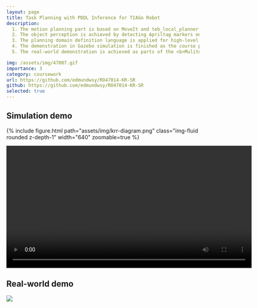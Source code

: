```yaml
---
layout: page
title: Task Planning with PDDL Inference for TIAGo Robot
description:
  1. The motion planning part is based on MoveIt and teb_local_planner <br>
  2. The object perception is achieved by detecting Apriltag markers on the objects <br>
  3. The planning domain definition language is applied for high-level reasoning and task planning <br>
  4. The demonstration in Gazebo simulation is finished as the course project of <b>Knowledge Representation and Symbolic Reasoning</b> at TU Delft. <br>
  5. The real-world demonstration is achieved as parts of the <b>Mulitdisciplinary Project</b>

img: /assets/img/47007.gif
importance: 3
category: coursework
url: https://github.com/edmundwsy/RO47014-KR-SR
github: https://github.com/edmundwsy/RO47014-KR-SR
selected: true
---
```


## Simulation demo

{% include figure.html path="assets/img/krr-diagram.png" class="img-fluid rounded z-depth-1" width="640" zoomable=true %}

<video controls autoplay="true" width="640">
    <source src="/assets/img/krr-gazebo.mp4" type="video/mp4">
    Download the
    <a href="/assets/img/krr-gazebo.mp4">MP4</a>
    video.
</video>

## Real-world demo

![](/assets/img/47007.gif)

